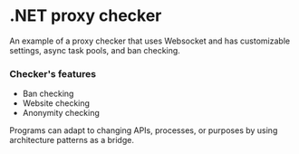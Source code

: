 # .NET proxy checker

An example of a proxy checker that uses Websocket and has customizable settings, async task pools, and ban checking.


### Checker's features

* Ban checking
* Website checking 
* Anonymity checking  

Programs can adapt to changing APIs, processes, or purposes by using architecture patterns as a bridge. 
